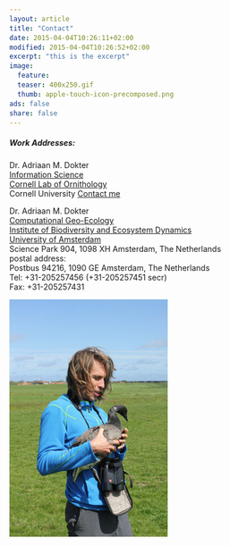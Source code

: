 ```yaml
---
layout: article 
title: "Contact" 
date: 2015-04-04T10:26:11+02:00 
modified: 2015-04-04T10:26:52+02:00 
excerpt: "this is the excerpt" 
image: 
  feature: 
  teaser: 400x250.gif 
  thumb: apple-touch-icon-precomposed.png 
ads: false 
share: false
---
```



##### Work Addresses:

Dr. Adriaan M. Dokter<br /> 
[Information Science][1]<br />
[Cornell Lab of Ornithology][2]<br />
Cornell University
<a href="mailto:{{ 'amd427@cornell.edu' | encode_email }}" title="Email me">Contact me</a>

Dr. Adriaan M. Dokter  
[Computational Geo-Ecology][3]  
[Institute of Biodiversity and Ecosystem Dynamics][4]  
[University of Amsterdam][5]  
Science Park 904, 1098 XH Amsterdam, The Netherlands  
postal address:  
Postbus 94216, 1090 GE Amsterdam, The Netherlands  
Tel: +31-205257456 (+31-205257451 secr)  
Fax: +31-205257431  

!["it's me"](/images/AdriaanBrent201505.jpg)

[1]: http://www.birds.cornell.edu/page.aspx?pid=1675
[2]: http://www.birds.cornell.edu
[3]: http://ibed.uva.nl/research/research-groups/content/computational-geo-ecology/computational-geo-ecology.html  "Computational Geo-Ecology"
[4]: http://ibed.uva.nl/        "Institute for Biodiversity and Ecosystem Dynamics"
[5]: http://uva.nl/        "University of Amsterdam"

